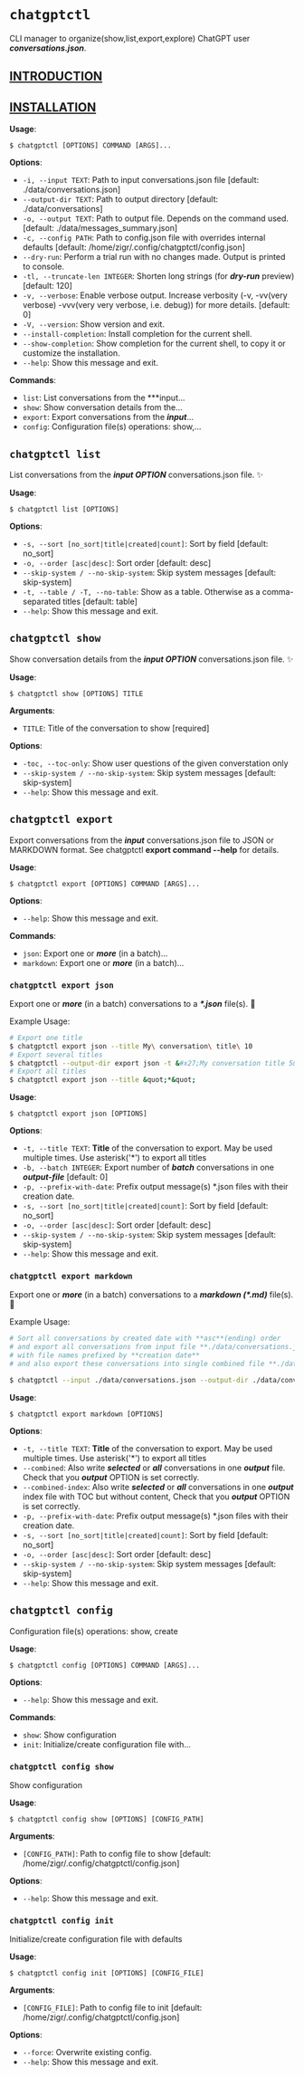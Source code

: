 # `chatgptctl`

CLI manager to organize(show,list,export,explore) ChatGPT user ***conversations.json***.

## [INTRODUCTION](./INTRODUCTION.md)

## [INSTALLATION](./INSTALL.md)

**Usage**:

```console
$ chatgptctl [OPTIONS] COMMAND [ARGS]...
```

**Options**:

* `-i, --input TEXT`: Path to input conversations.json file  [default: ./data/conversations.json]
* `--output-dir TEXT`: Path to output directory  [default: ./data/conversations]
* `-o, --output TEXT`: Path to output file. Depends on the command used.  [default: ./data/messages_summary.json]
* `-c, --config PATH`: Path to config.json file with overrides internal defaults  [default: /home/zigr/.config/chatgptctl/config.json]
* `--dry-run`: Perform a trial run with no changes made. Output is printed to console.
* `-tl, --truncate-len INTEGER`: Shorten long strings (for ***dry-run*** preview)  [default: 120]
* `-v, --verbose`: Enable verbose output. Increase verbosity (-v, -vv(very verbose) -vvv(very very verbose, i.e. debug)) for more details.  [default: 0]
* `-V, --version`: Show version and exit.
* `--install-completion`: Install completion for the current shell.
* `--show-completion`: Show completion for the current shell, to copy it or customize the installation.
* `--help`: Show this message and exit.

**Commands**:

* `list`: List conversations from the ***input...
* `show`: Show conversation details from the...
* `export`: Export conversations from the ***input***...
* `config`: Configuration file(s) operations: show,...

## `chatgptctl list`

List conversations from the ***input OPTION*** conversations.json file. ✨

**Usage**:

```console
$ chatgptctl list [OPTIONS]
```

**Options**:

* `-s, --sort [no_sort|title|created|count]`: Sort by field  [default: no_sort]
* `-o, --order [asc|desc]`: Sort order  [default: desc]
* `--skip-system / --no-skip-system`: Skip system messages  [default: skip-system]
* `-t, --table / -T, --no-table`: Show as a table. Otherwise as a comma-separated titles  [default: table]
* `--help`: Show this message and exit.

## `chatgptctl show`

Show conversation details from the ***input OPTION*** conversations.json file. ✨

**Usage**:

```console
$ chatgptctl show [OPTIONS] TITLE
```

**Arguments**:

* `TITLE`: Title of the conversation to show  [required]

**Options**:

* `-toc, --toc-only`: Show user questions of the given converstation only
* `--skip-system / --no-skip-system`: Skip system messages  [default: skip-system]
* `--help`: Show this message and exit.

## `chatgptctl export`

Export conversations from the ***input*** conversations.json file to JSON or MARKDOWN format. See chatgptctl **export command --help** for details.

**Usage**:

```console
$ chatgptctl export [OPTIONS] COMMAND [ARGS]...
```

**Options**:

* `--help`: Show this message and exit.

**Commands**:

* `json`: Export one or ___more___ (in a batch)...
* `markdown`: Export one or ___more___ (in a batch)...

### `chatgptctl export json`

Export one or ___more___ (in a batch) conversations to a ___\*.json___ file(s). 🚀

Example Usage:

```bash
# Export one title
$ chatgptctl export json --title My\ conversation\ title\ 10
# Export several titles
$ chatgptctl --output-dir export json -t &#x27;My conversation title 5&#x27; -t &#x27;My conversation title 2&#x27; -t &#x27;My conversation title 15&#x27;
# Export all titles
$ chatgptctl export json --title &quot;*&quot;
```

**Usage**:

```console
$ chatgptctl export json [OPTIONS]
```

**Options**:

* `-t, --title TEXT`: **Title** of the conversation to export. May be used multiple times. Use asterisk(&#x27;*&#x27;) to export all titles
* `-b, --batch INTEGER`: Export number of ***batch*** conversations in one ***output-file***  [default: 0]
* `-p, --prefix-with-date`: Prefix output message(s) *.json files with their creation date.
* `-s, --sort [no_sort|title|created|count]`: Sort by field  [default: no_sort]
* `-o, --order [asc|desc]`: Sort order  [default: desc]
* `--skip-system / --no-skip-system`: Skip system messages  [default: skip-system]
* `--help`: Show this message and exit.

### `chatgptctl export markdown`

Export one or ___more___ (in a batch) conversations to a ___markdown (\*.md)___ file(s). 🚀

Example Usage:

```bash
# Sort all conversations by created date with **asc**(ending) order
# and export all conversations from input file **./data/conversations.json** into **./data/conversations-md** directory
# with file names prefixed by **creation date**
# and also export these conversations into single combined file **./data/conversations-all.md**

$ chatgptctl --input ./data/conversations.json --output-dir ./data/conversations-md --output ./data/conversations-all.md .data/conversations-md/ -t * --sort created --order asc --combined --prefix-with-date

```

**Usage**:

```console
$ chatgptctl export markdown [OPTIONS]
```

**Options**:

* `-t, --title TEXT`: **Title** of the conversation to export. May be used multiple times. Use asterisk(&#x27;*&#x27;) to export all titles
* `--combined`: Also write ***selected*** or ***all*** conversations in one ***output*** file. Check that you ***output*** OPTION is set correctly.
* `--combined-index`: Also write ***selected*** or ***all*** conversations in one ***output*** index file with TOC but without content, Check that you ***output*** OPTION is set correctly.
* `-p, --prefix-with-date`: Prefix output message(s) *.json files with their creation date.
* `-s, --sort [no_sort|title|created|count]`: Sort by field  [default: no_sort]
* `-o, --order [asc|desc]`: Sort order  [default: desc]
* `--skip-system / --no-skip-system`: Skip system messages  [default: skip-system]
* `--help`: Show this message and exit.

## `chatgptctl config`

Configuration file(s) operations: show, create

**Usage**:

```console
$ chatgptctl config [OPTIONS] COMMAND [ARGS]...
```

**Options**:

* `--help`: Show this message and exit.

**Commands**:

* `show`: Show configuration
* `init`: Initialize/create configuration file with...

### `chatgptctl config show`

Show configuration

**Usage**:

```console
$ chatgptctl config show [OPTIONS] [CONFIG_PATH]
```

**Arguments**:

* `[CONFIG_PATH]`: Path to config file to show  [default: /home/zigr/.config/chatgptctl/config.json]

**Options**:

* `--help`: Show this message and exit.

### `chatgptctl config init`

Initialize/create configuration file with defaults

**Usage**:

```console
$ chatgptctl config init [OPTIONS] [CONFIG_FILE]
```

**Arguments**:

* `[CONFIG_FILE]`: Path to config file to init  [default: /home/zigr/.config/chatgptctl/config.json]

**Options**:

* `--force`: Overwrite existing config.
* `--help`: Show this message and exit.
